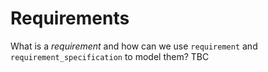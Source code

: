 # Requirements

What is a _requirement_ and how can we use `requirement` and `requirement_specification` to model them?  TBC
